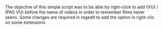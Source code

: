 The objective of this simple script was to be able by right-click to add (VU) / (PAS VU) before the name of videos in order to remember films never seens. Some changes are required in regedit to add the option in right-clic on some extensions